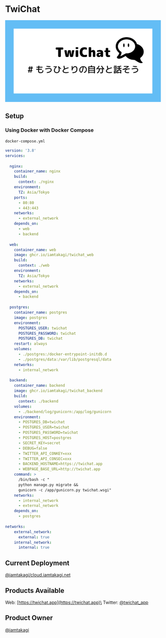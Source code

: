 # TwiChat
![](./web/public/images/og_image.png)

## Setup

### Using Docker with Docker Compose
`docker-compose.yml`
```yml
version: '3.8'
services:

  nginx:
    container_name: nginx
    build:
      context: ./nginx
    environment:
      TZ: Asia/Tokyo
    ports:
      - 80:80
      - 443:443
    networks:
      - external_network
    depends_on:
      - web
      - backend

  web:
    container_name: web
    image: ghcr.io/iamtakagi/twichat_web
    build:
      context: ./web
    environment:
      TZ: Asia/Tokyo
    networks:
      - external_network
    depends_on:
      - backend

  postgres:
    container_name: postgres
    image: postgres
    environment:
      POSTGRES_USER: twichat
      POSTGRES_PASSWORD: twichat
      POSTGRES_DB: twichat
    restart: always
    volumes:
      - ./postgres:/docker-entrypoint-initdb.d
      - ./postgres/data:/var/lib/postgresql/data
    networks:
      - internal_network

  backend:
    container_name: backend
    image: ghcr.io/iamtakagi/twichat_backend
    build:
      context: ./backend
    volumes:
      - ./backend/log/gunicorn:/app/log/gunicorn
    environment:
      - POSTGRES_DB=twichat
      - POSTGRES_USER=twichat
      - POSTGRES_PASSWORD=twichat
      - POSTGRES_HOST=postgres
      - SECRET_KEY=secret
      - DEBUG=false
      - TWITTER_API_CONKEY=xxx
      - TWITTER_API_CONSEC=xxx
      - BACKEND_HOSTNAME=https://twichat.app
      - WEBPAGE_BASE_URL=http://twichat.app
    command: >
      /bin/bash -c "
      python manage.py migrate &&
      gunicorn -c /app/gunicorn.py twichat.wsgi"
    networks:
      - internal_network
      - external_network
    depends_on:
      - postgres

networks:
    external_network:
      external: true
    internal_network:
      internal: true
```

## Current Deployment
[@iamtakagi/cloud.iamtakagi.net](https://github.com/iamtakagi/cloud.iamtakagi.net)

## Products Available
Web: [https://twichat.app](https://twichat.app)\
Twitter: [@twichat_app](https://twitter.com/twichat_app)

## Product Owner
[@iamtakagi](https://github.com/iamtakagi)